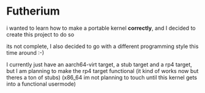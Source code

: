 # Futherium


i wanted to learn how to make a portable kernel **correctly**, and I decided to create this
project to do so

its not complete, I also decided to go with a different programming style this time around
:-)

I currently just have an aarch64-virt target, a stub target and a rp4 target, but I am planning to make the rp4 target functional (it kind of works now but theres a ton of stubs) (x86_64 im not planning to touch until this kernel gets into a functional usermode)
